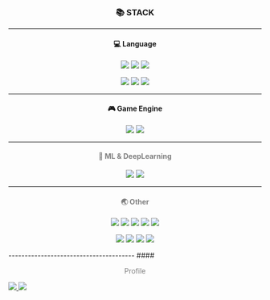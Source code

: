 ### **<p align="center">📚 STACK</p>**

---------------------------------------

#### <p align="center">:computer: Language</p>
<p align="center" style="color:gray">
<img src="https://img.shields.io/badge/C%23-239120?style=for-the-badge&logo=C Sharp&logoColor=white"/>
<img src="https://img.shields.io/badge/C++-00599C?style=for-the-badge&logo=C%2B%2B&logoColor=white"/>
<img src="https://img.shields.io/badge/Python-3776AB?style=for-the-badge&logo=Python&logoColor=white"/>
</p>

<p align="center" style="color:gray">
<img src="https://img.shields.io/badge/Java-007396?style=for-the-badge&logo=Java&logoColor=white"/>
<img src="https://img.shields.io/badge/JavaScript-F7DF1E?style=for-the-badge&logo=JavaScript&logoColor=white"/>
<img src="https://img.shields.io/badge/C-A8B9CC?style=for-the-badge&logo=C&logoColor=white"/>
</p>

---------------------------------------
#### <p align="center">:video_game: Game Engine</p>
<p align="center" style="color:gray">
<img src="https://img.shields.io/badge/Unity-000000?style=for-the-badge&logo=Unity&logoColor=white"/>
<img src="https://img.shields.io/badge/Unreal Engine-0E1128?style=for-the-badge&logo=Unreal Engine&logoColor=white"/>
</p>

---------------------------------------
#### <p align="center" style="color:gray">🤖 ML & DeepLearning </p>
<p align="center">
<img src="https://img.shields.io/badge/TensorFlow-FF6F00?style=for-the-badge&logo=TensorFlow&logoColor=white"/>
<img src="https://img.shields.io/badge/Keras-D00000?style=for-the-badge&logo=Keras&logoColor=white"/>
</p>

---------------------------------------
#### <p align="center" style="color:gray">🌏 Other </p>
<p align="center" style="color:gray">
<img src="https://img.shields.io/badge/Django-092E20?style=for-the-badge&logo=Django&logoColor=white"/>
<img src="https://img.shields.io/badge/MySQL-4479A1?style=for-the-badge&logo=MySQL&logoColor=white"/>
<img src="https://img.shields.io/badge/CSS3-1572B6?style=for-the-badge&logo=CSS3&logoColor=white"/>
<img src="https://img.shields.io/badge/HTML5-E34F26?style=for-the-badge&logo=HTML5&logoColor=white"/>
<img src="https://img.shields.io/badge/Node.js-339933?style=for-the-badge&logo=Node.js&logoColor=white"/>
</p>

<p align="center" style="color:gray">
<img src="https://img.shields.io/badge/NumPy-013243?style=for-the-badge&logo=NumPy&logoColor=white"/>
<img src="https://img.shields.io/badge/pandas-150458?style=for-the-badge&logo=pandas&logoColor=white"/>
<img src="https://img.shields.io/badge/Spring-6DB33F?style=for-the-badge&logo=Spring&logoColor=white"/>
<img src="https://img.shields.io/badge/Arduino-00979D?style=for-the-badge&logo=Arduino&logoColor=white"/>
</p>
---------------------------------------
#### <p align="center" style="color:gray"> Profile </p>
<a href="https://www.codingame.com/profile/54ac2abfdb5aecfec08994e694e999817948694">
  <img src="https://img.shields.io/badge/CodinGame-F2BB13?style=for-the-badge&logo=CodinGame&logoColor=white"/>
</a>
<a href="https://www.codingame.com/profile/54ac2abfdb5aecfec08994e694e999817948694">
  <img src="https://img.shields.io/badge/Baekjoon-99CC00?style=for-the-badge&logo=sharp&logoColor=white"/>
</a>
</p>
